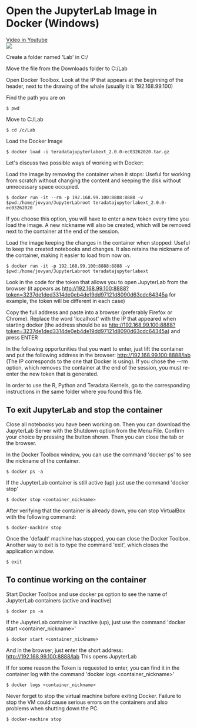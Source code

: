 # Open the JupyterLab Image in Docker (Windows)

[Video in Youtube](https://www.youtube.com/watch?v=6UGWn11RllM)  
[![](http://img.youtube.com/vi/6UGWn11RllM/0.jpg)](http://www.youtube.com/watch?v=6UGWn11RllM "Open Jupyterlab in Windows")

Create a folder named 'Lab' in C:/ 

Move the file from the Downloads folder to C:/Lab

Open Docker Toolbox. Look at the IP that appears at the beginning of the header, next to the drawing of the whale (usually it is 192.168.99.100)

Find the path you are on

    $ pwd

Move to C:/Lab

    $ cd /c/Lab

Load the Docker Image

    $ docker load -i teradatajupyterlabext_2.0.0-ec03262020.tar.gz

Let's discuss two possible ways of working with Docker:

Load the image by removing the container when it stops: Useful for working from scratch without changing the content and keeping the disk without unnecessary space occupied.

    $ docker run -it --rm -p 192.168.99.100:8888:8888 -v $pwd:/home/jovyan/JupyterLabroot teradatajupyterlabext_2.0.0-ec03262020

If you choose this option, you will have to enter a new token every time you load the image. A new nickname will also be created, which will be removed next to the container at the end of the session.

Load the image keeping the changes in the container when stopped: Useful to keep the created notebooks and changes. It also retains the nickname of the container, making it easier to load from now on.

    $ docker run -it -p 192.168.99.100:8888:8888 -v $pwd:/home/jovyan/JupyterLabroot teradatajupyterlabext

Look in the code for the token that allows you to open JupyterLab from the browser (it appears as http://192.168.99.100:8888?token=3237de1ded3314de0eb4de19dd97121d8090d63cdc64345a for example, the token will be different in each case)

Copy the full address and paste into a browser (preferably Firefox or Chrome). Replace the word 'localhost' with the IP that appeared when starting docker (the address should be as http://192.168.99.100:8888?token=3237de1ded3314de0eb4de19dd97121d8090d63cdc64345a) and press ENTER

In the following opportunities that you want to enter, just lift the container and put the following address in the browser: http://192.168.99.100:8888/lab (The IP corresponds to the one that Docker is using). If you chose the --rm option, which removes the container at the end of the session, you must re-enter the new token that is generated.

In order to use the R, Python and Teradata Kernels, go to the corresponding instructions in the same folder where you found this file.

## To exit JupyterLab and stop the container

Close all notebooks you have been working on. Then you can download the JupyterLab Server with the Shutdown option from the Menu File. Confirm your choice by pressing the button shown. Then you can close the tab or the browser.

In the Docker Toolbox window, you can use the command 'docker ps' to see the nickname of the container.

    $ docker ps -a

If the JupyterLab container is still active (up) just use the command 'docker stop'

    $ docker stop <container_nickname>

After verifying that the container is already down, you can stop VirtualBox with the following command:

    $ docker-machine stop

Once the 'default' machine has stopped, you can close the Docker Toolbox. Another way to exit is to type the command 'exit', which closes the application window.

    $ exit

## To continue working on the container

Start Docker Toolbox and use docker ps option to see the name of JupyterLab containers (active and inactive)

    $ docker ps -a

If the JupyterLab container is inactive (up), just use the command 'docker start <container_nickname>'

    $ docker start <container_nickname>

And in the browser, just enter the short address: http://192.168.99.100:8888/lab This opens JupyterLab

If for some reason the Token is requested to enter, you can find it in the container log with the command 'docker logs <container_nickname>'

    $ docker logs <container_nickname>

Never forget to stop the virtual machine before exiting Docker. Failure to stop the VM could cause serious errors on the containers and also problems when shutting down the PC.

    $ docker-machine stop
